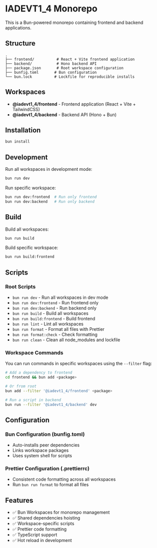 # IADEVT1_4 Monorepo

This is a Bun-powered monorepo containing frontend and backend applications.

## Structure

```
.
├── frontend/          # React + Vite frontend application
├── backend/           # Hono backend API
├── package.json       # Root workspace configuration
├── bunfig.toml       # Bun configuration
└── bun.lock          # Lockfile for reproducible installs
```

## Workspaces

- **@iadevt1_4/frontend** - Frontend application (React + Vite + TailwindCSS)
- **@iadevt1_4/backend** - Backend API (Hono + Bun)

## Installation

```bash
bun install
```

## Development

Run all workspaces in development mode:
```bash
bun run dev
```

Run specific workspace:
```bash
bun run dev:frontend  # Run only frontend
bun run dev:backend   # Run only backend
```

## Build

Build all workspaces:
```bash
bun run build
```

Build specific workspace:
```bash
bun run build:frontend
```

## Scripts

### Root Scripts
- `bun run dev` - Run all workspaces in dev mode
- `bun run dev:frontend` - Run frontend only
- `bun run dev:backend` - Run backend only
- `bun run build` - Build all workspaces
- `bun run build:frontend` - Build frontend
- `bun run lint` - Lint all workspaces
- `bun run format` - Format all files with Prettier
- `bun run format:check` - Check formatting
- `bun run clean` - Clean all node_modules and lockfile

### Workspace Commands

You can run commands in specific workspaces using the `--filter` flag:

```bash
# Add a dependency to frontend
cd frontend && bun add <package>

# Or from root
bun add --filter '@iadevt1_4/frontend' <package>

# Run a script in backend
bun run --filter '@iadevt1_4/backend' dev
```

## Configuration

### Bun Configuration (bunfig.toml)
- Auto-installs peer dependencies
- Links workspace packages
- Uses system shell for scripts

### Prettier Configuration (.prettierrc)
- Consistent code formatting across all workspaces
- Run `bun run format` to format all files

## Features

- ✅ Bun Workspaces for monorepo management
- ✅ Shared dependencies hoisting
- ✅ Workspace-specific scripts
- ✅ Prettier code formatting
- ✅ TypeScript support
- ✅ Hot reload in development
